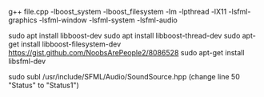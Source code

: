 g++ file.cpp -lboost_system -lboost_filesystem  -lm -lpthread -lX11 -lsfml-graphics -lsfml-window -lsfml-system -lsfml-audio



sudo apt install libboost-dev
sudo apt install libboost-thread-dev
sudo apt-get install  libboost-filesystem-dev
https://gist.github.com/NoobsArePeople2/8086528
sudo apt-get install libsfml-dev

sudo subl /usr/include/SFML/Audio/SoundSource.hpp
(change line 50 "Status" to "Status1")